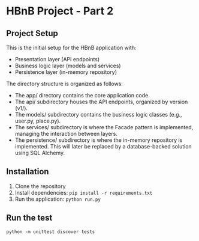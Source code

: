 # HBnB Project - Part 2

## Project Setup

This is the initial setup for the HBnB application with:
- Presentation layer (API endpoints)
- Business logic layer (models and services)
- Persistence layer (in-memory repository)

The directory structure is organized as follows:
- The app/ directory contains the core application code.
- The api/ subdirectory houses the API endpoints, organized by version (v1/).
- The models/ subdirectory contains the business logic classes (e.g., user.py, place.py).
- The services/ subdirectory is where the Facade pattern is implemented, managing the interaction between layers.
- The persistence/ subdirectory is where the in-memory repository is implemented. This will later be replaced by a database-backed solution using SQL Alchemy.

## Installation
1. Clone the repository
2. Install dependencies: `pip install -r requirements.txt`
3. Run the application: `python run.py`

## Run the test
`python -m unittest discover tests`
